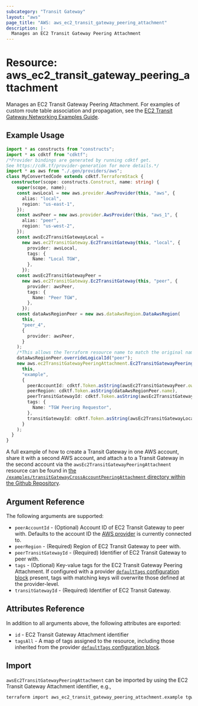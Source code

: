 ```yaml
---
subcategory: "Transit Gateway"
layout: "aws"
page_title: "AWS: aws_ec2_transit_gateway_peering_attachment"
description: |-
  Manages an EC2 Transit Gateway Peering Attachment
---
```


# Resource: aws_ec2_transit_gateway_peering_attachment

Manages an EC2 Transit Gateway Peering Attachment.
For examples of custom route table association and propagation, see the [EC2 Transit Gateway Networking Examples Guide](https://docs.aws.amazon.com/vpc/latest/tgw/TGW_Scenarios.html).

## Example Usage

```typescript
import * as constructs from "constructs";
import * as cdktf from "cdktf";
/*Provider bindings are generated by running cdktf get.
See https://cdk.tf/provider-generation for more details.*/
import * as aws from "./.gen/providers/aws";
class MyConvertedCode extends cdktf.TerraformStack {
  constructor(scope: constructs.Construct, name: string) {
    super(scope, name);
    const awsLocal = new aws.provider.AwsProvider(this, "aws", {
      alias: "local",
      region: "us-east-1",
    });
    const awsPeer = new aws.provider.AwsProvider(this, "aws_1", {
      alias: "peer",
      region: "us-west-2",
    });
    const awsEc2TransitGatewayLocal =
      new aws.ec2TransitGateway.Ec2TransitGateway(this, "local", {
        provider: awsLocal,
        tags: {
          Name: "Local TGW",
        },
      });
    const awsEc2TransitGatewayPeer =
      new aws.ec2TransitGateway.Ec2TransitGateway(this, "peer", {
        provider: awsPeer,
        tags: {
          Name: "Peer TGW",
        },
      });
    const dataAwsRegionPeer = new aws.dataAwsRegion.DataAwsRegion(
      this,
      "peer_4",
      {
        provider: awsPeer,
      }
    );
    /*This allows the Terraform resource name to match the original name. You can remove the call if you don't need them to match.*/
    dataAwsRegionPeer.overrideLogicalId("peer");
    new aws.ec2TransitGatewayPeeringAttachment.Ec2TransitGatewayPeeringAttachment(
      this,
      "example",
      {
        peerAccountId: cdktf.Token.asString(awsEc2TransitGatewayPeer.ownerId),
        peerRegion: cdktf.Token.asString(dataAwsRegionPeer.name),
        peerTransitGatewayId: cdktf.Token.asString(awsEc2TransitGatewayPeer.id),
        tags: {
          Name: "TGW Peering Requestor",
        },
        transitGatewayId: cdktf.Token.asString(awsEc2TransitGatewayLocal.id),
      }
    );
  }
}

```

A full example of how to create a Transit Gateway in one AWS account, share it with a second AWS account, and attach a to a Transit Gateway in the second account via the `awsEc2TransitGatewayPeeringAttachment` resource can be found in [the `/examples/transitGatewayCrossAccountPeeringAttachment` directory within the Github Repository](https://github.com/hashicorp/terraform-provider-aws/tree/main/examples/transit-gateway-cross-account-peering-attachment).

## Argument Reference

The following arguments are supported:

* `peerAccountId` - (Optional) Account ID of EC2 Transit Gateway to peer with. Defaults to the account ID the [AWS provider][1] is currently connected to.
* `peerRegion` - (Required) Region of EC2 Transit Gateway to peer with.
* `peerTransitGatewayId` - (Required) Identifier of EC2 Transit Gateway to peer with.
* `tags` - (Optional) Key-value tags for the EC2 Transit Gateway Peering Attachment. If configured with a provider [`defaultTags` configuration block](https://registry.terraform.io/providers/hashicorp/aws/latest/docs#default_tags-configuration-block) present, tags with matching keys will overwrite those defined at the provider-level.
* `transitGatewayId` - (Required) Identifier of EC2 Transit Gateway.

## Attributes Reference

In addition to all arguments above, the following attributes are exported:

* `id` - EC2 Transit Gateway Attachment identifier
* `tagsAll` - A map of tags assigned to the resource, including those inherited from the provider [`defaultTags` configuration block](https://registry.terraform.io/providers/hashicorp/aws/latest/docs#default_tags-configuration-block).

## Import

`awsEc2TransitGatewayPeeringAttachment` can be imported by using the EC2 Transit Gateway Attachment identifier, e.g.,

```sh
terraform import aws_ec2_transit_gateway_peering_attachment.example tgw-attach-12345678
```

[1]: /docs/providers/aws/index.html

<!-- cache-key: cdktf-0.17.0-pre.15 input-5e6980d31532832aa0ca35b8561fc1b7da555248123d68a53651ee6e3c1bfee2 -->
